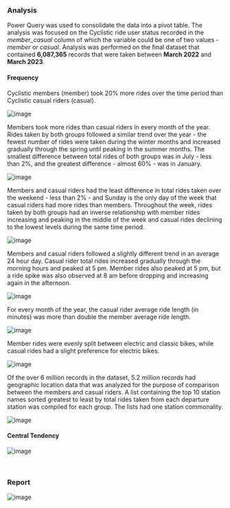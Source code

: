 ### Analysis

Power Query was used to consolidate the data into a pivot table.  The analysis was focused on the Cyclistic ride user status recorded in the *member_casual* column of which the variable could be one of two values - *member* or *casual*. Analysis was performed on the final dataset that contained **6,087,365** records that were taken between **March 2022** and **March 2023**.

#### Frequency
Cyclistic members (member) took 20% more rides over the time period than Cyclistic casual riders (casual).

![image](https://github.com/sjlloyd07/google_capstone_cyclistic/assets/97957522/8d515013-973d-4ac4-93e9-abac8f59c603)

Members took more rides than casual riders in every month of the year.  Rides taken by both groups followed a similar trend over the year - the fewest number of rides were taken during the winter months and increased gradually through the spring until peaking in the summer months.  The smallest difference between total rides of both groups was in July - less than 2%, and the greatest difference - almost 60% - was in January.

![image](https://github.com/sjlloyd07/google_capstone_cyclistic/assets/97957522/ec0acbf7-378d-4d34-b2ac-0809aa9889fa)

Members and casual riders had the least difference in total rides taken over the weekend - less than 2% - and Sunday is the only day of the week that casual riders had more rides than members.  Throughout the week, rides taken by both groups had an inverse relationship with member rides increasing and peaking in the middle of the week and casual rides declining to the lowest levels during the same time period.

![image](https://github.com/sjlloyd07/google_capstone_cyclistic/assets/97957522/2dbcbc08-ca51-4491-ba25-d22c088216fc)

Members and casual riders followed a slightly different trend in an average 24 hour day.  Casual rider total rides increased gradually through the morning hours and peaked at 5 pm.  Member rides also peaked at 5 pm, but a ride spike was also observed at 8 am before dropping and increasing again in the afternoon.

![image](https://github.com/sjlloyd07/google_capstone_cyclistic/assets/97957522/4bab800f-6141-4132-8327-3ab1a0588e97)

For every month of the year, the casual rider average ride length (in minutes) was more than double the member average ride length.

![image](https://github.com/sjlloyd07/google_capstone_cyclistic/assets/97957522/5a035a09-868d-4246-b18d-2fd86e10cc7e)

Member rides were evenly split between electric and classic bikes, while casual rides had a slight preference for electric bikes.

![image](https://github.com/sjlloyd07/google_capstone_cyclistic/assets/97957522/b7413f69-7b9b-4e0e-9beb-711d294e3f83)

Of the over 6 million records in the dataset, 5.2 million records had geographic location data that was analyzed for the purpose of comparison between the members and casual riders.  A list containing the top 10 station names sorted greatest to least by total rides taken from each departure station was compiled for each group.  The lists had one station commonality.

![image](https://github.com/sjlloyd07/google_capstone_cyclistic/assets/97957522/c7454fc1-a45b-4fd4-8c7e-d90667a23aaa)

#### Central Tendency
![image](https://github.com/sjlloyd07/google_capstone_cyclistic/assets/97957522/ef93faea-bfc5-4304-a8d3-c0a3c91519d6)

<br>

### Report
![image](https://github.com/sjlloyd07/google_capstone_cyclistic/assets/97957522/6668eb85-e9c8-4b21-af9c-296345c9ec6f)

